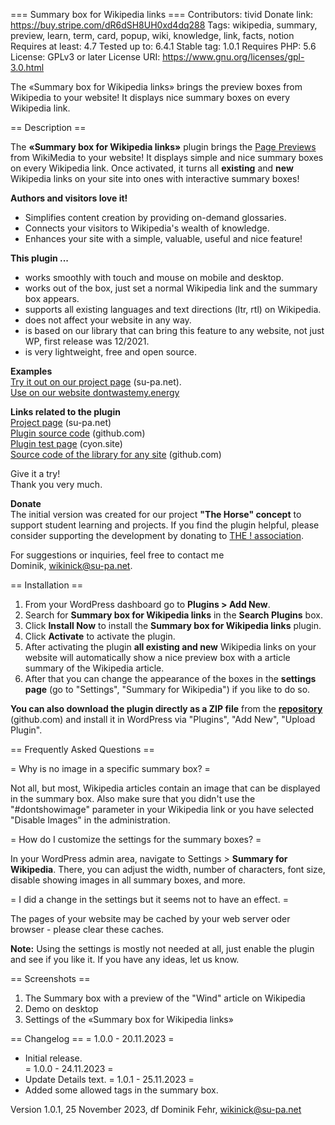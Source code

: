 === Summary box for Wikipedia links ===
Contributors: tivid
Donate link: https://buy.stripe.com/dR6dSH8UH0xd4dq288
Tags: wikipedia, summary, preview, learn, term, card, popup, wiki, knowledge, link, facts, notion
Requires at least: 4.7
Tested up to: 6.4.1
Stable tag: 1.0.1
Requires PHP: 5.6
License: GPLv3 or later
License URI: https://www.gnu.org/licenses/gpl-3.0.html

The «Summary box for Wikipedia links» brings the preview boxes from Wikipedia to your website! It displays nice summary boxes on every Wikipedia link.

== Description ==

The **«Summary box for Wikipedia links»** plugin brings the [Page Previews](https://www.mediawiki.org/wiki/Page_Previews) from WikiMedia to your website! It displays simple and nice summary boxes on every Wikipedia link. Once activated, it turns all **existing** and **new** Wikipedia links on your site into ones with interactive summary boxes! 

**Authors and visitors love it!**

- Simplifies content creation by providing on-demand glossaries.  
- Connects your visitors to Wikipedia's wealth of knowledge.  
- Enhances your site with a simple, valuable, useful and nice feature!

**This plugin ...**

- works smoothly with touch and mouse on mobile and desktop.
- works out of the box, just set a normal Wikipedia link and the summary box appears.
- supports all existing languages and text directions (ltr, rtl) on Wikipedia.
- does not affect your website in any way.
- is based on our library that can bring this feature to any website, not just WP, first release was 12/2021.
- is very lightweight, free and open source.


**Examples**  
[Try it out on our project page](https://su-pa.net/wikiPrevBox/) (su-pa.net).  
[Use on our website dontwastemy.energy](https://dontwastemy.energy/2023/05/23/video-games-and-the-environment-how-are-they-related/)

**Links related to the plugin**  
[Project page](https://su-pa.net/wikiPrevBox/) (su-pa.net)  
[Plugin source code](https://github.com/su-pa/Summary-box-for-Wikipedia-links_WordPress-Plugin/) (github.com)  
[Plugin test page](https://supa.cyon.site/) (cyon.site)  
[Source code of the library for any site](https://github.com/su-pa/Summary-box-for-Wikipedia-links) (github.com)  

Give it a try!   
Thank you very much.

**Donate**  
The initial version was created for our project **"The Horse" concept** to support student learning and projects. If you find the plugin helpful, please consider supporting the development by donating to [THE ! association](https://the-horse.education).

For suggestions or inquiries, feel free to contact me  
Dominik, wikinick@su-pa.net.

== Installation ==

1. From your WordPress dashboard go to **Plugins > Add New**.
1. Search for **Summary box for Wikipedia links** in the **Search Plugins** box.
1. Click **Install Now** to install the **Summary box for Wikipedia links** plugin.
1. Click **Activate** to activate the plugin.
1. After activating the plugin **all existing and new** Wikipedia links on your website will automatically show a nice preview box with a article summary of the Wikipedia article.
1. After that you can change the appearance of the boxes in the **settings page** (go to "Settings", "Summary for Wikipedia") if you like to do so. 

**You can also download the plugin directly as a ZIP file** from the [**repository**](https://github.com/su-pa/Summary-box-for-Wikipedia-links_WordPress-Plugin/) (github.com) and install it in WordPress via "Plugins", "Add New", "Upload Plugin".

== Frequently Asked Questions ==

= Why is no image in a specific summary box? =

Not all, but most, Wikipedia articles contain an image that can be displayed in the summary box. Also make sure that you didn't use the "#dontshowimage" parameter in your Wikipedia link or you have selected "Disable Images" in the administration.

= How do I customize the settings for the summary boxes? =

In your WordPress admin area, navigate to Settings > **Summary for Wikipedia**. There, you can adjust the width, number of characters, font size, disable showing images in all summary boxes, and more.

= I did a change in the settings but it seems not to have an effect. =

The pages of your website may be cached by your web server oder browser - please clear these caches.

**Note:** Using the settings is mostly not needed at all, just enable the plugin and see if you like it. If you have any ideas, let us know.


== Screenshots ==

1. The Summary box with a preview of the "Wind" article on Wikipedia
2. Demo on desktop
3. Settings of the «Summary box for Wikipedia links»

== Changelog ==
= 1.0.0 - 20.11.2023 =
* Initial release.  
= 1.0.0 - 24.11.2023 =
* Update Details text.
= 1.0.1 - 25.11.2023 =
* Added some allowed tags in the summary box.

Version 1.0.1, 25 November 2023, df
Dominik Fehr, wikinick@su-pa.net
